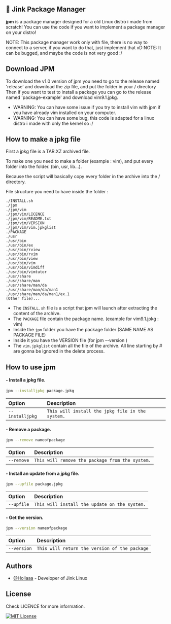 ## 🚀 Jink Package Manager
**jpm** is a package manager designed for a old Linux distro i made from scratch!
You can use the code if you want to implement a package manager on your distro!

NOTE: This package manager work only with file, there is no way to connect to a server, if you want to do that, just implement that xD
NOTE: It can be bugged, and maybe the code is not very good :/

## Download JPM

To download the v1.0 version of jpm you need to go to the release named 'release' and download the zip file, and put the folder in your / directory
Then if you want to test to install a package you can go to the release named 'package-example' and download vim9.1.jpkg.

- WARNING: You can have some issue if you try to install vim with jpm if you have already vim installed on your computer.
- WARNING: You can have some bug, this code is adapted for a linux distro i made with only the kernel so :/

## How to make a jpkg file

First a jpkg file is a TAR.XZ archived file.

To make one you need to make a folder (example : vim), and put every folder into the folder. (bin, usr, lib...).

Because the script will basically copy every folder in the archive into the / directory.

File structure you need to have inside the folder : 

```
./INSTALL.sh
./jpm
./jpm/vim
./jpm/vim/LICENCE
./jpm/vim/README.txt
./jpm/vim/VERSION
./jpm/vim/vim.jpkglist
./PACKAGE
./usr
./usr/bin
./usr/bin/ex
./usr/bin/rview
./usr/bin/rvim
./usr/bin/view
./usr/bin/vim
./usr/bin/vimdiff
./usr/bin/vimtutor
./usr/share
./usr/share/man
./usr/share/man/da
./usr/share/man/da/man1
./usr/share/man/da/man1/ex.1
(Other file)...
```

- The `INSTALL.sh` file is a script that jpm will launch after extracting the content of the archive.
- The `PACKAGE` file contain the package name. (example for vim9.1.jpkg : vim)
- Inside the `jpm` folder you have the package folder (SAME NAME AS PACKAGE FILE)
- Inside it you have the VERSION file (for jpm --version <package-name>)
- The `vim.jpkglist` contain all the file of the archive. All line starting by # are gonna be ignored in the delete process.

## How to use jpm

#### - Install a jpkg file.

```sh
jpm --installjpkg package.jpkg
```

| Option | Description     |
| :-------- | :------- | 
| `--installjpkg` | `This will install the jpkg file in the system.` |

#### - Remove a package.

```sh
jpm --remove nameofpackage
```
| Option | Description     |
| :-------- | :------- | 
| `--remove` | `This will remove the package from the system.` |


#### - Install an update from a jpkg file.

```sh
jpm --upfile package.jpkg
```
| Option | Description     |
| :-------- | :------- | 
| `--upfile` | `This will install the update on the system.` |


#### - Get the version.

```sh
jpm --version nameofpackage
```
| Option | Description     |
| :-------- | :------- | 
| `--version` | `This will return the version of the package` |


## Authors

- [@Holiaaa](https://www.github.com/Holiaaa) - Developer of Jink Linux


## License

Check LICENCE for more information.

[![MIT License](https://img.shields.io/badge/License-MIT-green.svg)](https://choosealicense.com/licenses/mit/)
